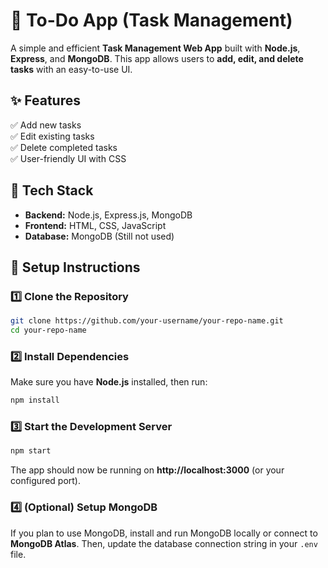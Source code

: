 # 📝 To-Do App (Task Management)  
A simple and efficient **Task Management Web App** built with **Node.js**, **Express**, and **MongoDB**. This app allows users to **add, edit, and delete tasks** with an easy-to-use UI.  

## ✨ Features  
✅ Add new tasks  
✅ Edit existing tasks  
✅ Delete completed tasks  
✅ User-friendly UI with CSS  

## 🚀 Tech Stack  
- **Backend:** Node.js, Express.js, MongoDB  
- **Frontend:** HTML, CSS, JavaScript  
- **Database:** MongoDB (Still not used)  

## 🔧 Setup Instructions  

### 1️⃣ Clone the Repository  
```sh
git clone https://github.com/your-username/your-repo-name.git
cd your-repo-name
```

### 2️⃣ Install Dependencies  
Make sure you have **Node.js** installed, then run:  
```sh
npm install
```

### 3️⃣ Start the Development Server  
```sh
npm start
```
The app should now be running on **http://localhost:3000** (or your configured port).  

### 4️⃣ (Optional) Setup MongoDB  
If you plan to use MongoDB, install and run MongoDB locally or connect to **MongoDB Atlas**. Then, update the database connection string in your `.env` file.  

